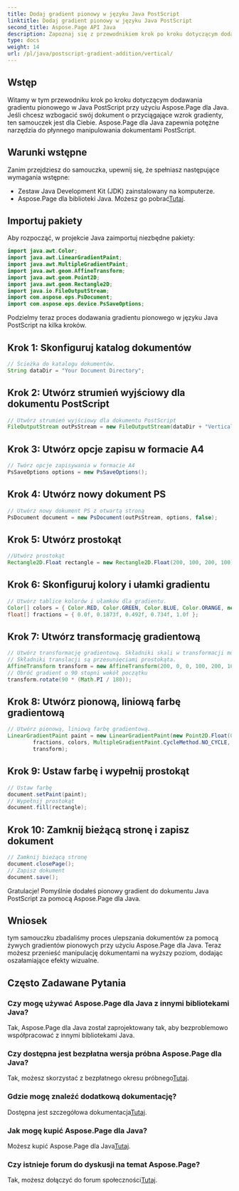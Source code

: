 ```yaml
---
title: Dodaj gradient pionowy w języku Java PostScript
linktitle: Dodaj gradient pionowy w języku Java PostScript
second_title: Aspose.Page API Java
description: Zapoznaj się z przewodnikiem krok po kroku dotyczącym dodawania gradientów pionowych w języku Java PostScript za pomocą Aspose.Page dla języka Java. Bez wysiłku ulepszaj swoje dokumenty dzięki żywym efektom wizualnym.
type: docs
weight: 14
url: /pl/java/postscript-gradient-addition/vertical/
---
```

## Wstęp
Witamy w tym przewodniku krok po kroku dotyczącym dodawania gradientu pionowego w Java PostScript przy użyciu Aspose.Page dla Java. Jeśli chcesz wzbogacić swój dokument o przyciągające wzrok gradienty, ten samouczek jest dla Ciebie. Aspose.Page dla Java zapewnia potężne narzędzia do płynnego manipulowania dokumentami PostScript.
## Warunki wstępne
Zanim przejdziesz do samouczka, upewnij się, że spełniasz następujące wymagania wstępne:
- Zestaw Java Development Kit (JDK) zainstalowany na komputerze.
-  Aspose.Page dla biblioteki Java. Możesz go pobrać[Tutaj](https://releases.aspose.com/page/java/).
## Importuj pakiety
Aby rozpocząć, w projekcie Java zaimportuj niezbędne pakiety:
```java
import java.awt.Color;
import java.awt.LinearGradientPaint;
import java.awt.MultipleGradientPaint;
import java.awt.geom.AffineTransform;
import java.awt.geom.Point2D;
import java.awt.geom.Rectangle2D;
import java.io.FileOutputStream;
import com.aspose.eps.PsDocument;
import com.aspose.eps.device.PsSaveOptions;
```
Podzielmy teraz proces dodawania gradientu pionowego w języku Java PostScript na kilka kroków.
## Krok 1: Skonfiguruj katalog dokumentów
```java
// Ścieżka do katalogu dokumentów.
String dataDir = "Your Document Directory";
```
## Krok 2: Utwórz strumień wyjściowy dla dokumentu PostScript
```java
// Utwórz strumień wyjściowy dla dokumentu PostScript
FileOutputStream outPsStream = new FileOutputStream(dataDir + "VerticalGradient_outPS.ps");
```
## Krok 3: Utwórz opcje zapisu w formacie A4
```java
// Twórz opcje zapisywania w formacie A4
PsSaveOptions options = new PsSaveOptions();
```
## Krok 4: Utwórz nowy dokument PS
```java
// Utwórz nowy dokument PS z otwartą stroną
PsDocument document = new PsDocument(outPsStream, options, false);
```
## Krok 5: Utwórz prostokąt
```java
//Utwórz prostokąt
Rectangle2D.Float rectangle = new Rectangle2D.Float(200, 100, 200, 100);
```
## Krok 6: Skonfiguruj kolory i ułamki gradientu
```java
// Utwórz tablice kolorów i ułamków dla gradientu.
Color[] colors = { Color.RED, Color.GREEN, Color.BLUE, Color.ORANGE, new Color(85, 107, 47) };
float[] fractions = { 0.0f, 0.1873f, 0.492f, 0.734f, 1.0f };
```
## Krok 7: Utwórz transformację gradientową
```java
// Utwórz transformację gradientową. Składniki skali w transformacji muszą być równe szerokości i wysokości prostokąta.
// Składniki translacji są przesunięciami prostokąta.
AffineTransform transform = new AffineTransform(200, 0, 0, 100, 200, 100);
// Obróć gradient o 90 stopni wokół początku
transform.rotate(90 * (Math.PI / 180));
```
## Krok 8: Utwórz pionową, liniową farbę gradientową
```java
// Utwórz pionową, liniową farbę gradientową.
LinearGradientPaint paint = new LinearGradientPaint(new Point2D.Float(0, 0), new Point2D.Float(200, 100),
        fractions, colors, MultipleGradientPaint.CycleMethod.NO_CYCLE, MultipleGradientPaint.ColorSpaceType.SRGB,
        transform);
```
## Krok 9: Ustaw farbę i wypełnij prostokąt
```java
// Ustaw farbę
document.setPaint(paint);
// Wypełnij prostokąt
document.fill(rectangle);
```
## Krok 10: Zamknij bieżącą stronę i zapisz dokument
```java
// Zamknij bieżącą stronę
document.closePage();
// Zapisz dokument
document.save();
```
Gratulacje! Pomyślnie dodałeś pionowy gradient do dokumentu Java PostScript za pomocą Aspose.Page dla Java.
## Wniosek
tym samouczku zbadaliśmy proces ulepszania dokumentów za pomocą żywych gradientów pionowych przy użyciu Aspose.Page dla Java. Teraz możesz przenieść manipulację dokumentami na wyższy poziom, dodając oszałamiające efekty wizualne.
## Często Zadawane Pytania
### Czy mogę używać Aspose.Page dla Java z innymi bibliotekami Java?
Tak, Aspose.Page dla Java został zaprojektowany tak, aby bezproblemowo współpracować z innymi bibliotekami Java.
### Czy dostępna jest bezpłatna wersja próbna Aspose.Page dla Java?
 Tak, możesz skorzystać z bezpłatnego okresu próbnego[Tutaj](https://releases.aspose.com/).
### Gdzie mogę znaleźć dodatkową dokumentację?
 Dostępna jest szczegółowa dokumentacja[Tutaj](https://reference.aspose.com/page/java/).
### Jak mogę kupić Aspose.Page dla Java?
 Możesz kupić Aspose.Page dla Java[Tutaj](https://purchase.aspose.com/buy).
### Czy istnieje forum do dyskusji na temat Aspose.Page?
 Tak, możesz dołączyć do forum społeczności[Tutaj](https://forum.aspose.com/c/page/39).